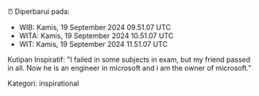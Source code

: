 ⏰ Diperbarui pada:
- WIB: Kamis, 19 September 2024 09.51.07 UTC
- WITA: Kamis, 19 September 2024 10.51.07 UTC
- WIT: Kamis, 19 September 2024 11.51.07 UTC

Kutipan Inspiratif:
"I failed in some subjects in exam, but my friend passed in all. Now he is an engineer in microsoft and i am the owner of microsoft."


Kategori: inspirational


